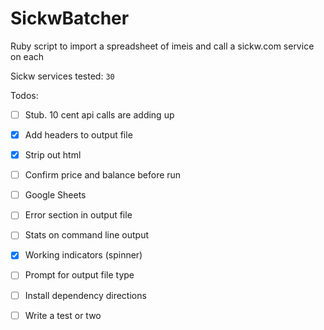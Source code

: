# SickwBatcher
Ruby script to import a spreadsheet of imeis and call a sickw.com service on each

Sickw services tested: `30`

Todos:
 - [ ] Stub. 10 cent api calls are adding up 
 - [X] Add headers to output file
 - [X] Strip out html
 - [ ] Confirm price and balance before run
 - [ ] Google Sheets
 - [ ] Error section in output file
 - [ ] Stats on command line output
 - [X] Working indicators (spinner)
 - [ ] Prompt for output file type
 - [ ] Install dependency directions
 - [ ] Write a test or two
 

